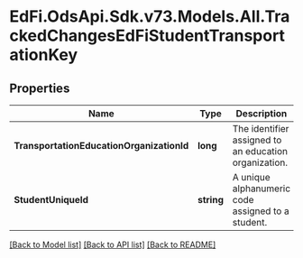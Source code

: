 # EdFi.OdsApi.Sdk.v73.Models.All.TrackedChangesEdFiStudentTransportationKey

## Properties

Name | Type | Description | Notes
------------ | ------------- | ------------- | -------------
**TransportationEducationOrganizationId** | **long** | The identifier assigned to an education organization. | [optional] 
**StudentUniqueId** | **string** | A unique alphanumeric code assigned to a student. | [optional] 

[[Back to Model list]](../../README.md#documentation-for-models) [[Back to API list]](../../README.md#documentation-for-api-endpoints) [[Back to README]](../../README.md)


